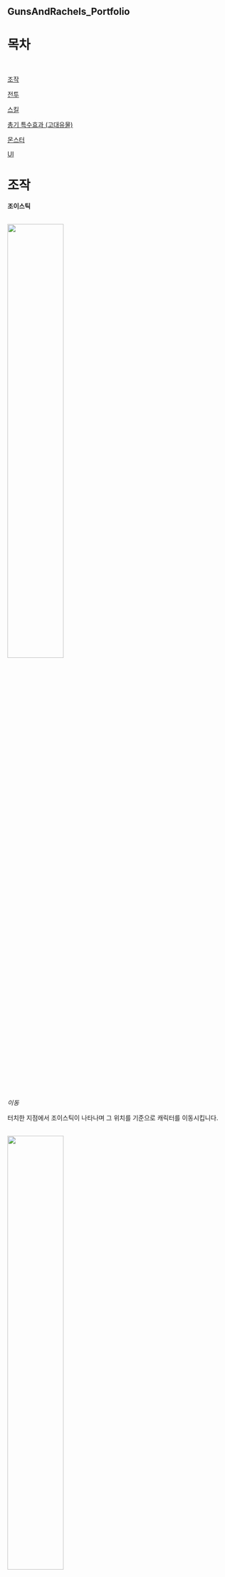 ## GunsAndRachels_Portfolio
# 목차
  <br/>
  
[조작](#조작)

[전투](#전투)

[스킬](#스킬)

[총기 특수효과 (고대유물)](#총기-특수효과-고대유물)

[몬스터](#몬스터)

[UI](#UI)

# 조작

**조이스틱**

  <br/>
<img src = "https://github.com/HSH12345/GunsAndRachels_Portfolio/assets/124248037/2aa0be08-fa9a-4e14-9ab4-4f59fef79f1f" width="50%" height="50%">

*이동*

터치한 지점에서 조이스틱이 나타나며 그 위치를 기준으로 캐릭터를 이동시킵니다.

  <br/>
<img src = "https://github.com/HSH12345/GunsAndRachels_Portfolio/assets/124248037/2dfe97f6-ae6b-4b7e-980a-91619f164a10" width="50%" height="50%">

*공격*

조이스틱의 중앙을 기반으로 터치된 위치를 계산하여 캐릭터와 총을 회전시키고 조이스틱이 터치되는 동안 해당 방향으로 탄환을 발사합니다.

  <br/>
<img src = "https://github.com/HSH12345/GunsAndRachels_Portfolio/assets/124248037/244ee2ba-b795-4f7e-9317-deab23fa2857" width="50%" height="50%">

*스킬*

각각 스킬 버튼은 타입을 가지며 해당 타입에 맞도록 작동합니다. 스킬 상단 빗금표시에서 터치를 해제하면 스킬을 취소합니다.


<br/><br/>
# 전투

<br/>
<img src = "https://github.com/HSH12345/GunsAndRachels_Portfolio/assets/124248037/ed3496ae-1349-41b8-a1b1-c0ce706f97f9)" width="50%" height="50%">

*피격*

플레이어가 몬스터와 충돌 시 좌상단 HP(하트)가 소모되며 HP가 0이되면 플레이어가 죽게됩니다. (하단에 배너광고가 생성됩니다.)

<br/>
<img src = "https://github.com/HSH12345/GunsAndRachels_Portfolio/assets/124248037/0912fd66-ae4d-4c93-bf74-187c03a5e22b" width="50%" height="50%">

*총기 변경*

게임 내의 아이템을 획득하여 기본 총기를 변경할 수 있습니다. 이 때 총기에 따라 스킬, 탄환 모양, 공격속도, 공격력 공식 등이 다르게 적용됩니다.

<br/>
<img src = "https://github.com/HSH12345/GunsAndRachels_Portfolio/assets/124248037/550e88fc-88e0-4883-b5d6-e151752f58fc" width="50%" height="50%">
<img src = "https://github.com/HSH12345/GunsAndRachels_Portfolio/assets/124248037/8fc6736e-f1f1-4d43-b6e5-c5a7ae2fe799" width="50%" height="50%">
<img src = "https://github.com/HSH12345/GunsAndRachels_Portfolio/assets/124248037/5167eddd-e769-4b60-8ae8-408953442003" width="50%" height="50%">

*탄환*

총기 숙련도 레벨이 10, 20, 30일 때마다 탄환의 모양이 변경됩니다.

<br/>
<img src = "https://github.com/HSH12345/GunsAndRachels_Portfolio/assets/124248037/66c1658c-9d3a-429b-84b8-1e0216e2f3dc" width="50%" height="50%">
<img src = "https://github.com/HSH12345/GunsAndRachels_Portfolio/assets/124248037/adca9aab-e7e8-4ba7-aae1-365ac468073a" width="50%" height="50%">

*대시*

총기 숙련도 레벨이 오를 때마다 대시 회복시간을 빠르게 할 수 있습니다.

<br/>
<img src = "https://github.com/HSH12345/GunsAndRachels_Portfolio/assets/124248037/940a86d6-97e2-47d9-ac57-ea4d6d5c3c4a" width="50%" height="50%">
<img src = "https://github.com/HSH12345/GunsAndRachels_Portfolio/assets/124248037/9c23e0cc-77d5-4f71-819a-6de1334211f7" width="50%" height="50%">

*이동 속도*

총기 숙련도 레벨이 오를 때마다 이동 속도를 빠르게 할 수 있습니다.

<br/>
<img src = "https://github.com/HSH12345/GunsAndRachels_Portfolio/assets/124248037/086c42bb-aeae-4956-b27c-7cbc617297fc" width="50%" height="50%">
<img src = "https://github.com/HSH12345/GunsAndRachels_Portfolio/assets/124248037/7bb48b0d-4fe1-4835-9390-40fdf6b95798" width="50%" height="50%">

*넉백*

총기 숙련도 레벨이 오를 때마다 넉백을 강하게 할 수 있습니다.

<br/>
<img src = "https://github.com/HSH12345/GunsAndRachels_Portfolio/assets/124248037/40986d27-ddaa-478e-9462-bb8da643e529" width="50%" height="50%">
<img src = "https://github.com/HSH12345/GunsAndRachels_Portfolio/assets/124248037/53eb9a70-ec50-476c-ad25-b4ef331dc88a" width="50%" height="50%">

*관통*

총기 숙련도 레벨이 오를 때마다 일반 탄환 공격이 더 많은 적을 관통하도록 할 수 있습니다.

<br/>
<img src = "https://github.com/HSH12345/GunsAndRachels_Portfolio/assets/124248037/ea519b60-486b-4f35-be6b-9f426b1d254b" width="50%" height="50%">
<img src = "https://github.com/HSH12345/GunsAndRachels_Portfolio/assets/124248037/8fc6736e-f1f1-4d43-b6e5-c5a7ae2fe799" width="50%" height="50%">

*탄환 갯수*

총기 숙련도 레벨이 오를 때마다 더 많은 탄환을 발사하도록 할 수 있습니다.

<br/><br/>
# 스킬

<br/>
<img src = "https://github.com/HSH12345/GunsAndRachels_Portfolio/assets/124248037/212f7f45-aa89-4f77-b6bf-fe49e0b49670" width="50%" height="50%">

*돌격소총 스킬 1*

플레이어를 중심으로 직선형 Skill Indicator를 활성화하여 해당 방향으로 진행하는 탄환형 스킬입니다.

<br/>
<img src = "https://github.com/HSH12345/GunsAndRachels_Portfolio/assets/124248037/af5e9839-33c4-4a07-9daa-0951cf2ea649" width="50%" height="50%">

*돌격소총 스킬 2*

버튼을 터치하여 즉시 사용되며 일정 시간동안 공격력을 증가시키는 버프형 스킬입니다.

<br/>
<img src = "https://github.com/HSH12345/GunsAndRachels_Portfolio/assets/124248037/90ffbd81-7b3b-4c0e-ba65-a5a56929d855" width="50%" height="50%">

*돌격소총 스킬 3*

플레이어를 중심으로 근거리 Skill Indicator를 활성화하여 캐릭터가 바라보는 방향으로 스킬이 생성되어 적을 타격합니다. 총 3회 타격하며 중복 타격 하지 않기 위해 HashSet을 사용합니다.

<br/>
<img src = "https://github.com/HSH12345/GunsAndRachels_Portfolio/assets/124248037/deaa660b-d0e5-453b-a874-25b70d131ab3" width="50%" height="50%">

*저격소총 스킬 1*

플레이어를 중심으로 직선형 Skill Indicator를 활성화하여 해당 방향으로 진행하는 탄환형 스킬입니다.

<br/>
<img src = "https://github.com/HSH12345/GunsAndRachels_Portfolio/assets/124248037/3c3e8106-690d-4489-8b84-b98d3244267e" width="50%" height="50%">

*저격소총 스킬 2*

플레이어를 중심으로 직선형 Skill Indicator를 활성화하여 해당 방향으로 스킬이 생성되며 Physics2D를 사용하여 특정 범위에 들어온 적을 타격합니다.

<br/>
<img src = "https://github.com/HSH12345/GunsAndRachels_Portfolio/assets/124248037/cf7c102a-28d4-473b-a037-7cab42fcac22" width="50%" height="50%">

*저격소총 스킬 3*

플레이어를 중심으로 원형 Skill Indicator를 활성화하여 지정된 위치에 스킬을 생성하여 해당 범위의 적에게 피해를 입힙니다.

<br/>
<img src = "https://github.com/HSH12345/GunsAndRachels_Portfolio/assets/124248037/81c3ef41-4ca6-459e-829f-539f58cbd073" width="50%" height="50%">

*샷건 스킬 1*

플레이어를 중심으로 직선형 Skill Indicator를 활성화하여 해당 방향으로 진행하는 탄환형 스킬입니다.

<br/>
<img src = "https://github.com/HSH12345/GunsAndRachels_Portfolio/assets/124248037/c52aa465-b35f-4452-a726-097355c064ab" width="50%" height="50%">

*샷건 스킬 2*

버튼을 터치하여 즉시 사용되며 일정 시간동안 공격속도를 증가시키는 버프형 스킬입니다.

<br/>
<img src = "https://github.com/HSH12345/GunsAndRachels_Portfolio/assets/124248037/ef1c6b73-ab90-46df-87a9-421bdfddf70f" width="50%" height="50%">

*샷건 스킬 3*

버튼을 터치하여 플레이어를 중심으로 적에게 피해를 주는 스킬을 생성합니다. 몬스터의 bool타입 변수값을 활용하여 특정 시간동안 중복 데미지를 입지 안도록합니다.

<br/>
<img src = "https://github.com/HSH12345/GunsAndRachels_Portfolio/assets/124248037/29ddfaa1-a66a-41e7-9759-6291197fe204" width="50%" height="50%">

*기관단총 스킬 1*

플레이어를 중심으로 직선형 Skill Indicator를 활성화하여 해당 방향으로 진행하는 탄환형 스킬입니다.

<br/>
<img src = "https://github.com/HSH12345/GunsAndRachels_Portfolio/assets/124248037/1f544bf3-f15a-463f-9b2a-b8282923c219" width="50%" height="50%">

*기관단총 스킬 2*

버튼을 터치하여 즉시 사용되며 일정 시간동안 치명타확률을 증가시키는 버프형 스킬입니다.

<br/>
<img src = "https://github.com/HSH12345/GunsAndRachels_Portfolio/assets/124248037/944e13f5-8ad3-4682-8cfd-969ae843f1d6" width="50%" height="50%">

*기관단총 스킬 3*

플레이어를 중심으로 원형 Skill Indicator를 활성화하여 지정된 위치에 스킬을 생성하여 해당 범위의 적에게 피해를 입힙니다.



<br/><br/>
# 총기 특수효과 (고대유물)

<br/>
<img src = "https://github.com/HSH12345/GunsAndRachels_Portfolio/assets/124248037/da17b4ab-7e5b-473b-ab78-e48e68e9325f" width="50%" height="50%">

*레이저 사이트*

기본 공격의 탄환 방향으로 LineRenderer를 사용하여 레이저 효과를 만듭니다.

<br/>
<img src = "https://github.com/HSH12345/GunsAndRachels_Portfolio/assets/124248037/e17fb25a-50b0-4c56-90e7-cea2b24bd328" width="50%" height="50%">

*대시 공격*

플레이어가 대시하는 동안 적과 충돌하면 적에게 피해를 입힙니다.

<br/>
<img src = "https://github.com/HSH12345/GunsAndRachels_Portfolio/assets/124248037/70c9a5fc-4723-4903-9b6b-0051881cb6f5" width="50%" height="50%">

*방어 탄환*

플레이어의 기본 공격 탄환이 적 탄환과 충돌하여 파괴합니다.

<br/>
<img src = "https://github.com/HSH12345/GunsAndRachels_Portfolio/assets/124248037/3372d74c-ca56-4efe-8175-94f35cc8acc0" width="50%" height="50%">

*독 탄환*

플레이어의 기본 공격 탄환이 적에게 적중할 시 중독효과를 만들어 지속적인 피해를 입힙니다.

<br/>
<img src = "https://github.com/HSH12345/GunsAndRachels_Portfolio/assets/124248037/94d64894-da96-49b4-b19b-4d6bb871358d" width="50%" height="50%">

*유탄발사기*

플레이어가 기본 공격을 하는 동안 유탄을 추가로 발사하여 적에게 피해를 입힙니다.

<br/><br/>
# 몬스터

<br/>
<img src = "https://github.com/HSH12345/GunsAndRachels_Portfolio/assets/124248037/e3095872-e3b0-4582-a9be-e9380dcf1d8f" width="50%" height="50%">

*길찾기*

모든 몬스터들은 A* 알고리즘을 활용하여 장애물을 피해 길찾기를 하며 이동합니다. 

<br/>
<img src = "https://github.com/HSH12345/GunsAndRachels_Portfolio/assets/124248037/fffd50f6-ea7e-4c1d-b8c2-eec7c177a052" width="50%" height="50%">
<img src = "https://github.com/HSH12345/GunsAndRachels_Portfolio/assets/124248037/9546ab6d-4d5c-41e7-b3b4-d7398074cbe1" width="50%" height="50%">
<img src = "https://github.com/HSH12345/GunsAndRachels_Portfolio/assets/124248037/fe06eb99-f356-4991-8f3e-8a51f282a1dc" width="50%" height="50%">

*근접 몬스터*

근접 몬스터는 플레이어와의 거리를 계산하여 특정 거리 이하에서는 이동속도가 빨라지며 공격 애니메이션이 실행됩니다. 

<br/>
<img src = "https://github.com/HSH12345/GunsAndRachels_Portfolio/assets/124248037/db0dac15-f52f-4be5-a8a9-23643e91af0e" width="50%" height="50%">
<img src = "https://github.com/HSH12345/GunsAndRachels_Portfolio/assets/124248037/d9b67829-3d38-4fb3-a445-96da9508ff7e" width="50%" height="50%">

*대시 몬스터*

대시 몬스터는 플레이어와의 거리를 계산하여 특정 거리 이하에서는 대시공격을 합니다. 공격 시 slash 이펙트 범위에 trigger collider를 생성하여 공격합니다.

<br/>
<img src = "https://github.com/HSH12345/GunsAndRachels_Portfolio/assets/124248037/75b03fb5-35bd-4c69-8f65-37cb5fa18458" width="50%" height="50%">
<img src = "https://github.com/HSH12345/GunsAndRachels_Portfolio/assets/124248037/9596ca4e-2696-4e30-8afb-08a9770fd06d" width="50%" height="50%">

*레이지 몬스터*

레이지 몬스터는 랜덤한 시간마다 분노상태가 되어 이동속도가 빨라지고 넉백을 무시합니다.

<br/>
<img src = "https://github.com/HSH12345/GunsAndRachels_Portfolio/assets/124248037/3a57d38e-5bbf-478a-b63a-e94bf73dd681" width="50%" height="50%">
<img src = "https://github.com/HSH12345/GunsAndRachels_Portfolio/assets/124248037/62e374bb-25d5-4504-9105-cf0936f94e31" width="50%" height="50%">
<img src = "https://github.com/HSH12345/GunsAndRachels_Portfolio/assets/124248037/cc71c28a-6851-405d-b095-9be3d6c2d250" width="50%" height="50%">

*원거리 몬스터*

원거리 몬스터는 플레이어와의 거리를 계산하여 특정 거리 이하에서는 탄환을 발사합니다. 특정 몬스터는 2가지 패턴의 원거리 공격을 합니다.

<br/>
<img src = "https://github.com/HSH12345/GunsAndRachels_Portfolio/assets/124248037/30fbdced-d2fc-4028-9d33-6255d080dbed" width="50%" height="50%">
<img src = "https://github.com/HSH12345/GunsAndRachels_Portfolio/assets/124248037/a774a922-b941-4e30-86c0-907ec3a04d5f" width="50%" height="50%">
<img src = "https://github.com/HSH12345/GunsAndRachels_Portfolio/assets/124248037/8748ff1e-227e-441f-88ce-f61e97e0c9ac" width="50%" height="50%">

*멀티샷 몬스터*

멀티샷 몬스터는 플레이어와의 거리를 계산하여 특정 거리 이하에서는 여러 갈래의 탄환을 발사합니다.

<br/>
<img src = "https://github.com/HSH12345/GunsAndRachels_Portfolio/assets/124248037/1bb0bb80-9d16-4533-a9d9-b736f919e262" width="50%" height="50%">
<img src = "https://github.com/HSH12345/GunsAndRachels_Portfolio/assets/124248037/b8e079bc-0864-4918-ae7d-db5bc8d1ca6b" width="50%" height="50%">
<img src = "https://github.com/HSH12345/GunsAndRachels_Portfolio/assets/124248037/3b0bcb12-6a22-4efe-9c26-dd429c5cf140" width="50%" height="50%">

*자폭 몬스터*

자폭 몬스터는 플레이어와의 거리를 계산하여 특정 거리 이하에서 플레이어에게 대시하여 자폭합니다.

<br/><br/>
# UI

<br/>
<img src = "https://github.com/HSH12345/GunsAndRachels_Portfolio/assets/124248037/83f4a07f-bb4d-46ed-953e-324bafd3e153" width="50%" height="50%">

*총기 숙련도*

몬스터를 죽일 때마다 좌상단 슬라이더가 올라갑니다. 이 때 메터리얼을 교체하여 반짝이는 효과 생기며 레벨이 오를 때마다 총기를 강화할 수 있도록 팝업 UI가 활성화 됩니다. 이 때 UI 내부의 요소는 5가지의 총기 특성 중 랜덤하게 3가지가 보여집니다.


<br/>
<img src = "https://github.com/HSH12345/GunsAndRachels_Portfolio/assets/124248037/8316c995-3f1c-4f52-a42f-f97b11888c6b" width="50%" height="50%">

*능력치 강화*

플레이어의 능력치를 강화할 수 있도록 UI가 구성되어있으며 버튼을 오래 클릭하고 있으면 자동으로 버튼에 해당하는 수치가 점점 빠르게 상습합니다. 또한, 플레이어의 능력치를 전부 초기화할 수 있으며 해당 데이터는 json파일에 저장됩니다.


<br/>
<img src = "https://github.com/HSH12345/GunsAndRachels_Portfolio/assets/124248037/b20e73c5-903b-4c57-916c-cd93df628e09" width="50%" height="50%">

*도움말*

도움말을 스크롤뷰 형식으로 구현하였습니다.


<br/>
<img src = "https://github.com/HSH12345/GunsAndRachels_Portfolio/assets/124248037/d3b07262-71f3-482f-b37c-40f7c8fab31a" width="50%" height="50%">

*결과창*

데이터를 참조하여 이전 던전의 결과를 확인할 수 있습니다.


<br/>
<img src = "https://github.com/HSH12345/GunsAndRachels_Portfolio/assets/124248037/077ed45d-d700-4beb-81f2-f91e0bd9dc6e" width="50%" height="50%">

*체력*

플레이어의 HP를 나타내며 피격 시 메터리얼을 교체하여 반짝이는 효과가 만들어냅니다.


<br/>
<img src = "https://github.com/HSH12345/GunsAndRachels_Portfolio/assets/124248037/fb53f4f8-d12c-4e8b-915d-3b247b489680" width="50%" height="50%">

*재화*

재화를 수급하거나 사용할 때마다 해당 데이터를 참조하여 해당 값을 UI로 표시합니다.


<br/>
<img src = "https://github.com/HSH12345/GunsAndRachels_Portfolio/assets/124248037/c7748819-0e92-488e-8915-400c6ba8b602" width="50%" height="50%">

*데미지 텍스트*

몬스터에게 가해진 데미지를 생성합니다. 이 때, 배지어 곡선의 각각의 포인트를 Randomize하여 데미지 텍스트가 생동감있게 움직이도록 합니다.


<br/>
<img src = "https://github.com/HSH12345/GunsAndRachels_Portfolio/assets/124248037/fe3701e7-aa09-48cd-894b-3affa238e04f" width="50%" height="50%">

*다이얼로그*

데이터를 참조하여 대화 내용을 리스트에 저장한 후 보여줍니다. 텍스트가 순차적으로 출력되며, 해당 택스트가 출력중일 때 터치하면 모든 텍스트가 출력되고 모든 텍스트가 출력되었다면 화살표 이미지를 활성화합니다. 또한, 리스트에 저장된 모든 텍스트를 출력한 후 터치하면 UI가 비활성화 됩니다.



<br/><br/><br/>
[구글 플레이 바로가기](https://play.google.com/store/apps/details?id=com.teamvizeon.gunsandrachels&hl=ko&gl=KR)

[앱스토어 바로가기](https://apps.apple.com/kr/app/%EA%B1%B4%EC%A6%88%EC%95%A4%EB%A0%88%EC%9D%B4%EC%B2%BC%EC%8A%A4/id6450149470)
